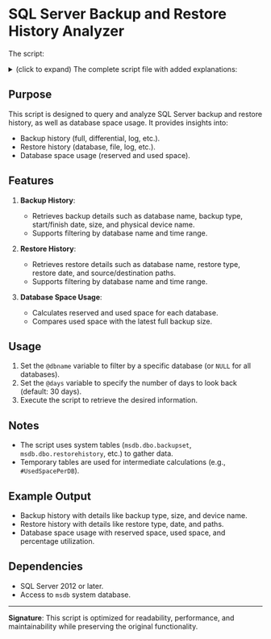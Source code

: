 # SQL Server Backup and Restore History Analyzer

The script:

<details>
<summary>(click to expand) The complete script file with added explanations:</summary>

```sql
-- Refactored and optimized script for querying SQL Server backup and restore history
-- Purpose: Retrieve and analyze backup and restore history, including database space usage.

-- Query to retrieve all backup sets
SELECT * 
FROM msdb.dbo.backupset;

-- Query to retrieve all backup media families
SELECT * 
FROM msdb.dbo.backupmediafamily;

-- Query to retrieve top 1000 backup sets with details
SELECT TOP 1000 
    b.database_name, 
    b.backup_start_date, 
    b.type, 
    b.* 
FROM msdb.dbo.backupset b 
WHERE b.is_copy_only = 0 
ORDER BY b.backup_set_id DESC;

-- Query to retrieve top 1000 log backups grouped by start time
SELECT TOP 1000 
    MIN(backup_set_id) AS backup_set_id, 
    FORMAT(backup_start_date, 'HH:mm', 'en-uk') AS backup_time, 
    type 
FROM msdb.dbo.backupset 
WHERE is_copy_only = 0 
    AND type = 'L' 
GROUP BY backup_start_date, type 
ORDER BY MIN(backup_set_id) DESC;

-- Query to retrieve top 1000 full backups grouped by start time and database
SELECT TOP 1000 
    MIN(backup_set_id) AS backup_set_id, 
    FORMAT(backup_start_date, 'yyyy-MM-dd HH:mm', 'en-uk') AS backup_time, 
    type, 
    database_name 
FROM msdb.dbo.backupset 
WHERE is_copy_only = 0 
    AND type = 'D' 
GROUP BY backup_start_date, type, database_name 
ORDER BY MIN(backup_set_id) DESC;

-- Query to retrieve top 1000 backup sets with file details
SELECT TOP 1000 
    b.database_name, 
    b.backup_start_date, 
    b.type, 
    b.* 
FROM msdb.dbo.backupset b 
JOIN msdb.dbo.backupfile f ON f.backup_set_id = b.backup_set_id 
WHERE b.is_copy_only = 0 
ORDER BY b.backup_set_id DESC;

-- Query to retrieve top 1000 backup sets with media family details
SELECT TOP 1000 
    b.database_name, 
    b.backup_start_date, 
    b.type, 
    f.physical_device_name, 
    b.backup_size / 1024.0 AS backup_size_MB 
FROM msdb.dbo.backupset b 
JOIN msdb.dbo.backupmediafamily f ON f.media_set_id = b.media_set_id 
WHERE b.is_copy_only = 0 
ORDER BY b.backup_set_id DESC;

-- Query to retrieve distinct databases with full backups
SELECT DISTINCT a.database_name 
FROM (
    SELECT TOP 10000 
        b.database_name, 
        b.backup_start_date, 
        b.type, 
        b.backup_size / 1024.0 AS backup_size_MB 
    FROM msdb.dbo.backupset b 
    WHERE b.is_copy_only = 0 
        AND type = 'D' 
    ORDER BY b.backup_set_id DESC
) a;

-- Query to retrieve top 10000 log backups
SELECT TOP 10000 
    b.database_name, 
    b.backup_start_date, 
    b.type, 
    b.backup_size / 1024.0 AS backup_size_MB 
FROM msdb.dbo.backupset b 
WHERE b.is_copy_only = 0 
    AND type = 'L' 
ORDER BY b.backup_set_id DESC;

-- Query to retrieve backup history with details
DECLARE @dbname SYSNAME, @days INT;
SET @dbname = 'TPCG_WaitStats'; -- Specify database name or NULL for all databases
SET @days = -30; -- Number of days to look back (default: 30 days)

SELECT 
    b.database_name,
    b.backup_start_date,
    b.backup_finish_date,
    CASE b.type
        WHEN 'D' THEN 'Database'
        WHEN 'F' THEN 'File or filegroup'
        WHEN 'G' THEN 'Differential file'
        WHEN 'I' THEN 'Differential database'
        WHEN 'L' THEN 'Log'
        WHEN 'P' THEN 'Partial'
        WHEN 'Q' THEN 'Differential partial'
        ELSE b.type
    END AS [Backup Type],
    b.backup_size / 1024.0 / 1024 / 1024 AS backup_size_GB,
    b.compressed_backup_size / 1024.0 / 1024 / 1024 AS compressed_backup_size_GB,
    f.physical_device_name,
    b.user_name
FROM msdb.dbo.backupset b
JOIN msdb.dbo.backupmediafamily f ON f.media_set_id = b.media_set_id
WHERE b.database_name = ISNULL(@dbname, b.database_name)
    AND b.backup_finish_date >= DATEADD(DAY, ISNULL(@days, -30), GETDATE())
ORDER BY b.backup_finish_date DESC;

-- Query to analyze database space usage
DROP TABLE IF EXISTS #UsedSpacePerDB;
CREATE TABLE #UsedSpacePerDB (
    id INT IDENTITY PRIMARY KEY,
    database_id INT NOT NULL,
    SUMUsedSpace FLOAT NOT NULL
);

INSERT INTO #UsedSpacePerDB (database_id, SUMUsedSpace)
EXEC sys.sp_MSforeachdb '
    USE [?];
    SELECT DB_ID(), SUM(FILEPROPERTY(name, ''SpaceUsed'')) / 128.0 AS [Used Space]
    FROM sys.database_files
    WHERE file_id <> 2;
';

SELECT 
    dt.[DB Name],
    dt.[Reserved Space MB],
    dt.[Used Space MB],
    dt.backup_size_MB,
    (dt.[Used Space MB] / dt.[Reserved Space MB]) * 100 AS [Used Space Percentage]
FROM (
    SELECT 
        DB_NAME(mf.database_id) AS [DB Name],
        SUM(size) / 128.0 AS [Reserved Space MB],
        MIN(US.SUMUsedSpace) AS [Used Space MB],
        (
            SELECT TOP 1
                backup_size / 1024.0 / 1024 AS backup_size_MB
            FROM msdb.dbo.backupset
            WHERE type = 'D' AND DB_ID(database_name) = mf.database_id
            ORDER BY backup_finish_date DESC
        ) AS backup_size_MB
    FROM sys.master_files mf
    JOIN #UsedSpacePerDB US ON US.database_id = mf.database_id
    WHERE file_id <> 2
    GROUP BY mf.database_id
) dt;
GO

-- Query to retrieve restore history
DECLARE @dbname SYSNAME, @days INT;
SET @dbname = NULL; -- Specify database name or NULL for all databases
SET @days = -30; -- Number of days to look back (default: 30 days)

SELECT
    rsh.destination_database_name AS [Database],
    rsh.user_name AS [Restored By],
    CASE rsh.restore_type
        WHEN 'D' THEN 'Database'
        WHEN 'F' THEN 'File'
        WHEN 'G' THEN 'Filegroup'
        WHEN 'I' THEN 'Differential'
        WHEN 'L' THEN 'Log'
        WHEN 'V' THEN 'Verifyonly'
        WHEN 'R' THEN 'Revert'
        ELSE rsh.restore_type
    END AS [Restore Type],
    rsh.restore_date AS [Restore Started],
    bmf.physical_device_name AS [Restored From],
    rf.destination_phys_name AS [Restored To]
FROM msdb.dbo.restorehistory rsh
JOIN msdb.dbo.backupset bs ON rsh.backup_set_id = bs.backup_set_id
JOIN msdb.dbo.restorefile rf ON rsh.restore_history_id = rf.restore_history_id
JOIN msdb.dbo.backupmediafamily bmf ON bmf.media_set_id = bs.media_set_id
WHERE rsh.restore_date >= DATEADD(DAY, ISNULL(@days, -30), GETDATE())
    AND rsh.destination_database_name = ISNULL(@dbname, rsh.destination_database_name)
ORDER BY rsh.restore_history_id DESC;
```

</details>

## Purpose
This script is designed to query and analyze SQL Server backup and restore history, as well as database space usage. It provides insights into:
- Backup history (full, differential, log, etc.).
- Restore history (database, file, log, etc.).
- Database space usage (reserved and used space).

## Features
1. **Backup History**:
   - Retrieves backup details such as database name, backup type, start/finish date, size, and physical device name.
   - Supports filtering by database name and time range.

2. **Restore History**:
   - Retrieves restore details such as database name, restore type, restore date, and source/destination paths.
   - Supports filtering by database name and time range.

3. **Database Space Usage**:
   - Calculates reserved and used space for each database.
   - Compares used space with the latest full backup size.

## Usage
1. Set the `@dbname` variable to filter by a specific database (or `NULL` for all databases).
2. Set the `@days` variable to specify the number of days to look back (default: 30 days).
3. Execute the script to retrieve the desired information.

## Notes
- The script uses system tables (`msdb.dbo.backupset`, `msdb.dbo.restorehistory`, etc.) to gather data.
- Temporary tables are used for intermediate calculations (e.g., `#UsedSpacePerDB`).

## Example Output
- Backup history with details like backup type, size, and device name.
- Restore history with details like restore type, date, and paths.
- Database space usage with reserved space, used space, and percentage utilization.

## Dependencies
- SQL Server 2012 or later.
- Access to `msdb` system database.

---

**Signature**: This script is optimized for readability, performance, and maintainability while preserving the original functionality.
